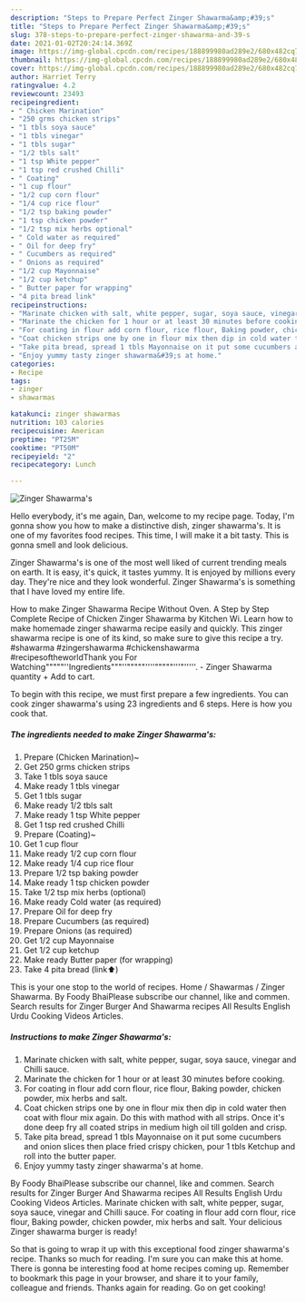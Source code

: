 ```yaml
---
description: "Steps to Prepare Perfect Zinger Shawarma&amp;#39;s"
title: "Steps to Prepare Perfect Zinger Shawarma&amp;#39;s"
slug: 378-steps-to-prepare-perfect-zinger-shawarma-and-39-s
date: 2021-01-02T20:24:14.369Z
image: https://img-global.cpcdn.com/recipes/188899980ad289e2/680x482cq70/zinger-shawarmas-recipe-main-photo.jpg
thumbnail: https://img-global.cpcdn.com/recipes/188899980ad289e2/680x482cq70/zinger-shawarmas-recipe-main-photo.jpg
cover: https://img-global.cpcdn.com/recipes/188899980ad289e2/680x482cq70/zinger-shawarmas-recipe-main-photo.jpg
author: Harriet Terry
ratingvalue: 4.2
reviewcount: 23493
recipeingredient:
- " Chicken Marination"
- "250 grms chicken strips"
- "1 tbls soya sauce"
- "1 tbls vinegar"
- "1 tbls sugar"
- "1/2 tbls salt"
- "1 tsp White pepper"
- "1 tsp red crushed Chilli"
- " Coating"
- "1 cup flour"
- "1/2 cup corn flour"
- "1/4 cup rice flour"
- "1/2 tsp baking powder"
- "1 tsp chicken powder"
- "1/2 tsp mix herbs optional"
- " Cold water as required"
- " Oil for deep fry"
- " Cucumbers as required"
- " Onions as required"
- "1/2 cup Mayonnaise"
- "1/2 cup ketchup"
- " Butter paper for wrapping"
- "4 pita bread link"
recipeinstructions:
- "Marinate chicken with salt, white pepper, sugar, soya sauce, vinegar and Chilli sauce."
- "Marinate the chicken for 1 hour or at least 30 minutes before cooking."
- "For coating in flour add corn flour, rice flour, Baking powder, chicken powder, mix herbs and salt."
- "Coat chicken strips one by one in flour mix then dip in cold water then coat with flour mix again. Do this with mathod with all strips. Once it&#39;s done deep fry all coated strips in medium high oil till golden and crisp."
- "Take pita bread, spread 1 tbls Mayonnaise on it put some cucumbers and onion slices then place fried crispy chicken, pour 1 tbls Ketchup and roll into the butter paper."
- "Enjoy yummy tasty zinger shawarma&#39;s at home."
categories:
- Recipe
tags:
- zinger
- shawarmas

katakunci: zinger shawarmas 
nutrition: 103 calories
recipecuisine: American
preptime: "PT25M"
cooktime: "PT50M"
recipeyield: "2"
recipecategory: Lunch

---
```



![Zinger Shawarma&#39;s](https://img-global.cpcdn.com/recipes/188899980ad289e2/680x482cq70/zinger-shawarmas-recipe-main-photo.jpg)

Hello everybody, it's me again, Dan, welcome to my recipe page. Today, I'm gonna show you how to make a distinctive dish, zinger shawarma&#39;s. It is one of my favorites food recipes. This time, I will make it a bit tasty. This is gonna smell and look delicious.

Zinger Shawarma&#39;s is one of the most well liked of current trending meals on earth. It is easy, it's quick, it tastes yummy. It is enjoyed by millions every day. They're nice and they look wonderful. Zinger Shawarma&#39;s is something that I have loved my entire life.

How to make Zinger Shawarma Recipe Without Oven. A Step by Step Complete Recipe of Chicken Zinger Shawarma by Kitchen Wi. Learn how to make homemade zinger shawarma recipe easily and quickly. This zinger shawarma recipe is one of its kind, so make sure to give this recipe a try. #shawarma #zingershawarma #chickenshawarma #recipesoftheworldThank you For Watching&#34;&#34;&#34;&#34;&#34;&#39;&#39;Ingredients&#34;&#34;&#34;&#39;&#39;&#34;&#34;&#34;&#34;&#34;&#39;&#39;&#39;&#39;&#34;&#34;&#34;&#34;&#34;&#39;&#39;&#39;&#34;&#39;&#39;&#39;&#39;&#39;. - Zinger Shawarma quantity + Add to cart.


To begin with this recipe, we must first prepare a few ingredients. You can cook zinger shawarma&#39;s using 23 ingredients and 6 steps. Here is how you cook that.

<!--inarticleads1-->

##### The ingredients needed to make Zinger Shawarma&#39;s:

1. Prepare  (Chicken Marination)~
1. Get 250 grms chicken strips
1. Take 1 tbls soya sauce
1. Make ready 1 tbls vinegar
1. Get 1 tbls sugar
1. Make ready 1/2 tbls salt
1. Make ready 1 tsp White pepper
1. Get 1 tsp red crushed Chilli
1. Prepare  (Coating)~
1. Get 1 cup flour
1. Make ready 1/2 cup corn flour
1. Make ready 1/4 cup rice flour
1. Prepare 1/2 tsp baking powder
1. Make ready 1 tsp chicken powder
1. Take 1/2 tsp mix herbs (optional)
1. Make ready  Cold water (as required)
1. Prepare  Oil for deep fry
1. Prepare  Cucumbers (as required)
1. Prepare  Onions (as required)
1. Get 1/2 cup Mayonnaise
1. Get 1/2 cup ketchup
1. Make ready  Butter paper (for wrapping)
1. Take 4 pita bread (link⬆️)


This is your one stop to the world of recipes. Home / Shawarmas / Zinger Shawarma. By Foody BhaiPlease subscribe our channel, like and commen. Search results for Zinger Burger And Shawarma recipes All Results English Urdu Cooking Videos Articles. 

<!--inarticleads2-->

##### Instructions to make Zinger Shawarma&#39;s:

1. Marinate chicken with salt, white pepper, sugar, soya sauce, vinegar and Chilli sauce.
1. Marinate the chicken for 1 hour or at least 30 minutes before cooking.
1. For coating in flour add corn flour, rice flour, Baking powder, chicken powder, mix herbs and salt.
1. Coat chicken strips one by one in flour mix then dip in cold water then coat with flour mix again. Do this with mathod with all strips. Once it&#39;s done deep fry all coated strips in medium high oil till golden and crisp.
1. Take pita bread, spread 1 tbls Mayonnaise on it put some cucumbers and onion slices then place fried crispy chicken, pour 1 tbls Ketchup and roll into the butter paper.
1. Enjoy yummy tasty zinger shawarma&#39;s at home.


By Foody BhaiPlease subscribe our channel, like and commen. Search results for Zinger Burger And Shawarma recipes All Results English Urdu Cooking Videos Articles. Marinate chicken with salt, white pepper, sugar, soya sauce, vinegar and Chilli sauce. For coating in flour add corn flour, rice flour, Baking powder, chicken powder, mix herbs and salt. Your delicious Zinger shawarma burger is ready! 

So that is going to wrap it up with this exceptional food zinger shawarma&#39;s recipe. Thanks so much for reading. I'm sure you can make this at home. There is gonna be interesting food at home recipes coming up. Remember to bookmark this page in your browser, and share it to your family, colleague and friends. Thanks again for reading. Go on get cooking!
